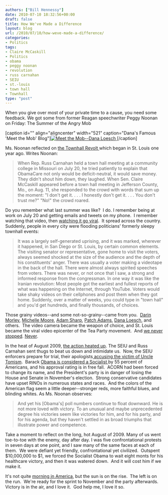 ```yaml
---
authors: ["Bill Hennessy"]
date: 2010-07-10 18:32:56+00:00
draft: false
title: How We've Made a Difference
layout: blog
url: /2010/07/10/how-weve-made-a-difference/
categories:
- Politics
tags:
- Claire McCaskill
- Politics
- obama
- peggy noonan
- revolution
- russ carnahan
- SEIU
- st.-louis
- town hall
- Townhall
type: "post"
---
```


When you give over most of your private time to a cause, you need some feedback. We got some from former Reagan speechwriter Peggy Noonan on Friday: The Summer of the Angry Mob

[caption id="" align="aligncenter" width="521" caption="Dana's Famous 'Meet the Mob' Blog"][![Meet the Mob--Dana Loesch](https://go2.wordpress.com/?id=725X1342&site=thedanashow.wordpress.com&url=http%3A%2F%2Fthedanashow.files.wordpress.com%2F2009%2F08%2Fiamthemob6.jpg&sref=http%3A%2F%2Fthedanashow.wordpress.com%2F2009%2F08%2F06%2Fmeet-the-mob%2F)
](https://thedanashow.wordpress.com/2009/08/06/meet-the-mob/)[/caption]

Ms. Noonan reflected on [the Townhall Revolt ](https://online.wsj.com/article/declarations.html)which began in St. Louis one year ago. Writes Noonan:


> When Rep. Russ Carnahan held a town hall meeting at a community college in Missouri on July 20, he tried patiently to explain that ObamaCare not only would be deficit-neutral, it would save money. They didn't shout him down, they laughed. When Sen. Claire McCaskill appeared before a town hall meeting in Jefferson County, Mo., on Aug. 11, she responded to the crowd with words that sum up the moment: "I don't get it. . . . I honestly don't get it. . . . You don't trust me?" "No!" the crowd roared.


Do you remember what last summer was like?  I do. I remember being at work on July 20 and getting emails and tweets on my phone.  I remember watching that video, then [watching it go viral](https://michellemalkin.com/2009/07/21/politician-claims-obamacare-saves-voters-laugh-out-loud/).  It spread across the country. Suddenly, people in every city were flooding politicians' formerly sleepy townhall events:


> It was a largely self-generated uprising, and it was marked, wherever it happened, in San Diego or St. Louis, by certain common elements. The visiting senator or representative, gone home to visit the voters, always seemed shocked at the size of the audience and the depth of his constituents' anger. There was usually a voter making a videotape in the back of the hall. There were almost always spirited speeches from voters. There was never, or not once that I saw, a strong and informed response from the congressman. In one way it was like the Iranian revolution: Most people got the earliest and fullest reports of what was happening on the Internet, through YouTube. Voters would take shaky videos on their cellphones and post them when they got home. Suddenly, over a matter of weeks, you could type in "town hall" and you'd get hundreds, and finally thousands, of choices.


Those grainy videos--and some not-so-grainy--came from you.  [Darin Morley](https://rebootcongress.blogspot.com), [Michelle Moore](https://www.atraditionallifelived.com/), [Adam Sharp](https://sharpelbowsstl.blogspot.com/), [Patch Adams](https://poedpatriot.blogspot.com/), [Dana Loesch](https://danaradio.com), and others.  The video camera became the weapon of choice, and St. Louis became the viral video epicenter of the Tea Party movement.  And [we never stopped](https://biggovernment.com/publius/2010/04/01/rep-phil-hare-d-il-i-dont-worry-about-the-constitution/). [Never](https://stlouisteaparty.com/2010/03/25/wheres-the-coffin-2/).

In the heat of August 2009, [the action heated up](https://gatewaypundit.firstthings.com/2009/08/tea-party-patriots-greet-obama-s-astroturf-express-at-ibew-union-hall-rally-update-lets-do-it-for-teddy-signs/). The SEIU and Russ Carnahan sent thugs to beat us down and intimidate us.  Now, the SEIU enforcers prepare for trial, their apologists[ accusing the victim of Uncle Tomism](https://gatewaypundit.firstthings.com/2010/07/caught-on-tape-racist-naacp-leader-says-kenneth-gladney-not-black-enough-to-protect-hes-an-uncle-tom-video/).  Barack [Obama is considered a Socialist ](https://hotair.com/archives/2010/07/09/obama-underwater-in-carville-poll/)by 55 percent of Americans, and his approval rating is in free fall.  ACORN had been forced to change its name, and the President's party is in danger of losing the House and Senate in November's election.  Strong conservative candidates have upset RINOs in numerous states and races.  And the colors of the American flag seem a little deeper--stronger reds, more faithful blues, and blinding whites. As Ms. Noonan observes:


> And yet his [Obama's] poll numbers continue to float downward. He is not more loved with victory. To an unusual and maybe unprecedented degree his victories seem like victories for him, and for his party, and for his agenda, but they haven't settled in as broad triumphs that illustrate power and competence.


Take a moment to reflect on the long, hot August of 2009. Many of us went toe-to-toe with the enemy, day after day. I was five confrontational protests in seven days at one point, and I saw many of the same faces at each of them.  We were defiant yet friendly, confrontational yet civilized.  Outspent $10,000,000 to $1, we forced the Socialist Obama to wait eight monts for his healthcare victory, and then it was watered down.  And it will cost him if we make it.

It's not quite [morning in America](https://www.youtube.com/watch?v=EU-IBF8nwSY), but the sun is on the rise.  The left is on the run.  We're ready for the sprint to November and the party afterwards.  Victory is in the air, and I love it.  God help me, I love it so.
